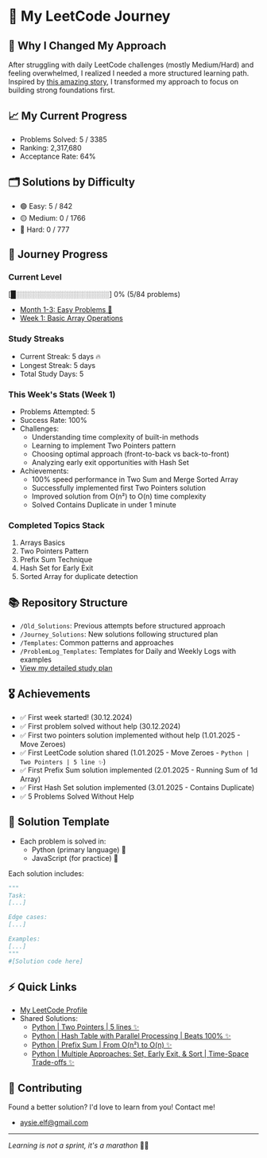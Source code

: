 # 🚀 My LeetCode Journey

## 🔄 Why I Changed My Approach
After struggling with daily LeetCode challenges (mostly Medium/Hard) and feeling overwhelmed, I realized I needed a more structured learning path. Inspired by [this amazing story](https://leetcode.com/discuss/interview-experience/716202/amz-google-facebook-offer-reject-reject-my-journey-from-failure-to-offer-at-faang), I transformed my approach to focus on building strong foundations first.

## 📈 My Current Progress
- Problems Solved: 5 / 3385
- Ranking: 2,317,680
- Acceptance Rate: 64%

## 🗂️ Solutions by Difficulty
- 🟢 Easy: 5 / 842
- 🟡 Medium: 0 / 1766
- 🔴 Hard: 0 / 777

## 🎯 Journey Progress
### Current Level
[█░░░░░░░░░░░░░░░░░░░] 0% (5/84 problems)
- [Month 1-3: Easy Problems 👶](Journey_Solutions/1_Month)
- [Week 1: Basic Array Operations](Journey_Solutions/1_Month/1_Week)

### Study Streaks
- Current Streak: 5 days 🔥
- Longest Streak: 5 days
- Total Study Days: 5

### This Week's Stats (Week 1)
- Problems Attempted: 5
- Success Rate: 100%
- Challenges: 
  - Understanding time complexity of built-in methods
  - Learning to implement Two Pointers pattern
  - Choosing optimal approach (front-to-back vs back-to-front)
  - Analyzing early exit opportunities with Hash Set
- Achievements:
  - 100% speed performance in Two Sum and Merge Sorted Array
  - Successfully implemented first Two Pointers solution
  - Improved solution from O(n²) to O(n) time complexity
  - Solved Contains Duplicate in under 1 minute

### Completed Topics Stack
1. Arrays Basics
2. Two Pointers Pattern
3. Prefix Sum Technique
4. Hash Set for Early Exit
5. Sorted Array for duplicate detection

## 📚 Repository Structure
- `/Old_Solutions`: Previous attempts before structured approach
- `/Journey_Solutions`: New solutions following structured plan
- `/Templates`: Common patterns and approaches
- `/ProblemLog_Templates`: Templates for Daily and Weekly Logs with examples
- [View my detailed study plan](LeetCodeStudyGuide.md)

## 🎖️ Achievements
*  ✅ First week started! (30.12.2024)
*  ✅ First problem solved without help (30.12.2024)
*  ✅ First two pointers solution implemented without help (1.01.2025 - Move Zeroes)
*  ✅ First LeetCode solution shared (1.01.2025 - Move Zeroes - `Python | Two Pointers | 5 line ✨`)
*  ✅ First Prefix Sum solution implemented (2.01.2025 - Running Sum of 1d Array)
*  ✅ First Hash Set solution implemented (3.01.2025 - Contains Duplicate)
*  ✅ 5 Problems Solved Without Help

## 📝 Solution Template
- Each problem is solved in:
  * Python (primary language) 🐍
  * JavaScript (for practice) 💛

Each solution includes:
```python
"""
Task:
[...]

Edge cases:
[...]

Examples:
[...]
"""
#[Solution code here]
```

## ⚡ Quick Links
- [My LeetCode Profile](https://leetcode.com/u/aysieelf/)
- Shared Solutions:
  - [Python | Two Pointers | 5 lines ✨](https://leetcode.com/problems/move-zeroes/solutions/6212328/python-two-pointers-5-lines)
  - [Python | Hash Table with Parallel Processing | Beats 100% ✨](https://leetcode.com/problems/two-sum/solutions/6212397/python-hash-table-with-parallel-processi-ljp6)
  - [Python | Prefix Sum | From O(n²) to O(n) ✨](https://leetcode.com/problems/running-sum-of-1d-array/solutions/6217409/python-prefix-sum-from-on2-to-on-by-aysi-2yi3)
  - [Python | Multiple Approaches: Set, Early Exit, & Sort | Time-Space Trade-offs ✨](https://leetcode.com/problems/contains-duplicate/solutions/6222879/python-multiple-approaches-set-early-exi-jkg6)

## 🌟 Contributing
Found a better solution? I'd love to learn from you! Contact me!
- aysie.elf@gmail.com
---
*Learning is not a sprint, it's a marathon* 🏃‍♀️